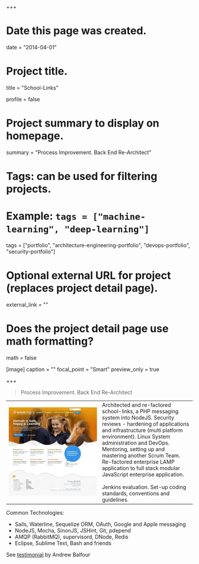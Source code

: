 +++
# Date this page was created.
date = "2014-04-01"

# Project title.
title = "School-Links"

profile = false

# Project summary to display on homepage.
summary = "Process Improvement. Back End Re-Architect"

# Tags: can be used for filtering projects.
# Example: `tags = ["machine-learning", "deep-learning"]`
tags = ["portfolio", "architecture-engineering-portfolio", "devops-portfolio", "security-portfolio"]

# Optional external URL for project (replaces project detail page).
external_link = ""

# Does the project detail page use math formatting?
math = false

[image]
caption = ""
focal_point = "Smart"
preview_only = true

+++

> Process Improvement. Back End Re-Architect

<table style="display: table">
   <tr>
      <td style="text-align: left; width: 50%"><a href="https://www.school-links.org.nz/" target="_blank"><img src="featured.jpg"></a></td>
      <td style="text-align: left">
         Architected and re-factored school-links, a PHP messaging system into NodeJS. Security reviews - hardening of applications and infrastructure (multi platform environment). Linux System administration and DevOps. Mentoring, setting up and mastering another Scrum Team. Re-factored enterprise LAMP application to full stack modular JavaScript enterprise application.
         <br><br>
         Jenkins evaluation. Set-up coding standards, conventions and guidelines.         
      </td>
   </tr>
</table>

Common Technologies:

* Sails, Waterline, Sequelize ORM, OAuth, Google and Apple messaging
* NodeJS, Mocha, SinonJS, JSHint, Git, pdepend
* AMQP (RabbitMQ), supervisord, DNode, Redis
* Eclipse, Sublime Text, Bash and friends

See <a href="../testimonial-andrew-balfour">testimonial</a> by Andrew Balfour





